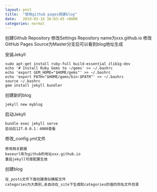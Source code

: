 ```yaml
---
layout: post
title:  "使用github pages搭建blog"
date:   2019-03-16 16:03:45 +0800
categories: normal
---
```

创建Github Repository
修改Settings Repository name为xxx.github.io
修改GitHub Pages Source为Master分支后可以看到blog地址生成

安装Jekyll

``````
sudo apt-get install ruby-full build-essential zlib1g-dev
echo '# Install Ruby Gems to ~/gems' >> ~/.bashrc
echo 'export GEM_HOME="$HOME/gems"' >> ~/.bashrc
echo 'export PATH="$HOME/gems/bin:$PATH"' >> ~/.bashrc
source ~/.bashrc
gem install jekyll bundler
``````
创建新的blog

``````
jekyll new myblog
``````
启动Jekyll

``````
bundle exec jekyll serve
启动后127.0.0.1：4000查看
``````
修改_config.yml文件

``````
修改相关数据
baseurl改为github的地址xxx.github.io
重启jekyll可使配置生效
``````
创建blog
``````
在_posts文件下面创建类似模板文件
categories为大类别,会自动在_site下生成和categories的值的同名文件目录
``````

[jekyll-docs]: https://jekyllrb.com/docs/home
[jekyll-gh]:   https://github.com/jekyll/jekyll
[jekyll-talk]: https://talk.jekyllrb.com/
